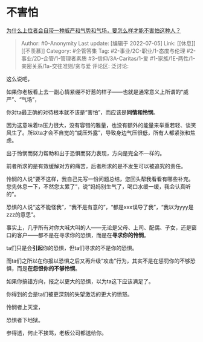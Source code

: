 # 不害怕
[为什么上位者会自带一种威严和气势和气场，要怎么样才能不害怕这种人？](https://www.zhihu.com/question/518437465/answer/2560107822)

> Author: #0-Anonymity
> Last update: [编辑于 2022-07-05]
> Link: [[休息]] [[不羡慕]]
> Category: #企管答集
> Tag: #2-事业/2C-职业/1-态度与伦理 #2-事业/2D-企管/1-管理者素质 #3-信仰/3A-Caritas/1-爱 #1-家族/1E-两性/1-亲密关系/1a-交往准则/贪与爱
> 评论区:
> 泛讨论:

这么说吧，

如果你老板看上去一副心情紧绷不好惹的样子——也就是通常意义上所谓的“威严”、“气场”，

你对ta最正确的对待根本就不该是“害怕”，而应该是**同情和怜悯**。

因为这意味着ta压力很大，没有容错的雅量，也没有额外的能量来举重若轻、谈笑风生了。所以ta才会不自觉的“威压外露”，导致身边气压很低，所有人都紧张和焦虑。

出于怜悯而努力帮助和出于恐惧而努力表现，方向是完全不一样的。

前者所求的是有效缓解对方的痛苦，后者所求的是不发生可以被追究的责任。

怜悯的人说“要不这样，我自己先写一份问题总结，您回头帮我看看有哪些补充。您先休息一下，不然您太累了”，说“妈妈别生气了，喝口水缓一缓，我会认真听的”。

恐惧的人说“这不能怪我”，“我不是有意的”，“都是xxx误导了我”，“我以为yyy是zzz的意思”。

事实上，几乎所有对你大喊大叫的人——无论是父母、上司、配偶、子女，还是窗口的客户——都不是在寻求你的恐惧，而是在**寻求你的怜悯**。

ta们只是会**引起**你的恐惧，但ta们寻求的不是你的恐惧。

而ta们之所以在你报以恐惧之后又再升级“攻击”行为，其实不是在惩罚你的不够恐惧，而是**在怨恨你的不够怜悯**。

如果你搞错方向，报之以更大的恐惧，以为ta这下应该满足了。

你得到的会是ta们被更深刻的失望激活的更大的愤怒。

怜悯者上天堂，

恐惧者下地狱。

参得透，何止不挨骂，老板公司都送给你。
